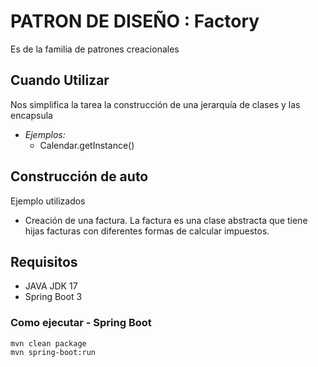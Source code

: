 # PATRON DE DISEÑO : Factory
Es de la familia de patrones creacionales

## Cuando Utilizar
Nos simplifica la tarea la construcción de una jerarquía de clases y las encapsula
- _Ejemplos:_
    - Calendar.getInstance()

## Construcción de auto
Ejemplo utilizados
* Creación de una factura. La factura es una clase abstracta que tiene hijas facturas con diferentes formas de calcular impuestos.

## Requisitos
* JAVA JDK 17
* Spring Boot 3
### Como ejecutar - Spring Boot
```
mvn clean package
mvn spring-boot:run
```